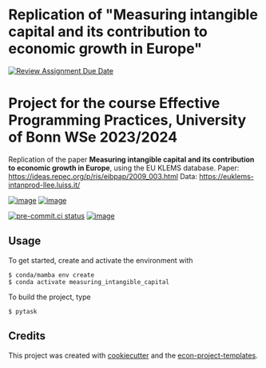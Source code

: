 # Replication of "Measuring intangible capital and its contribution to economic growth in Europe"
[![Review Assignment Due Date](https://classroom.github.com/assets/deadline-readme-button-24ddc0f5d75046c5622901739e7c5dd533143b0c8e959d652212380cedb1ea36.svg)](https://classroom.github.com/a/EVOsE4mq)

# Project for the course Effective Programming Practices, University of Bonn WSe 2023/2024

Replication of the paper **Measuring intangible capital and its contribution to economic growth in Europe**, using the EU KLEMS database.
Paper: https://ideas.repec.org/p/ris/eibpap/2009_003.html
Data: https://euklems-intanprod-llee.luiss.it/

[![image](https://img.shields.io/github/actions/workflow/status/shtopane/measuring_intangible_capital/main.yml?branch=main)](https://github.com/shtopane/measuring_intangible_capital/actions?query=branch%3Amain)
[![image](https://codecov.io/gh/shtopane/measuring_intangible_capital/branch/main/graph/badge.svg)](https://codecov.io/gh/shtopane/measuring_intangible_capital)

[![pre-commit.ci status](https://results.pre-commit.ci/badge/github/shtopane/measuring_intangible_capital/main.svg)](https://results.pre-commit.ci/latest/github/shtopane/measuring_intangible_capital/main)
[![image](https://img.shields.io/badge/code%20style-black-000000.svg)](https://github.com/psf/black)

## Usage

To get started, create and activate the environment with

```console
$ conda/mamba env create
$ conda activate measuring_intangible_capital
```

To build the project, type

```console
$ pytask
```

## Credits

This project was created with [cookiecutter](https://github.com/audreyr/cookiecutter)
and the
[econ-project-templates](https://github.com/OpenSourceEconomics/econ-project-templates).
